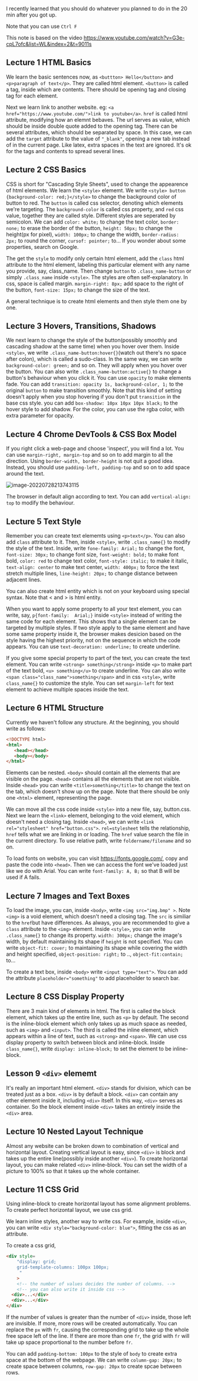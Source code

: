 I recently learned that you should do whatever you planned to do in the 20 min after you got up.

Note that you can use `Ctrl F`

This note is based on the video <https://www.youtube.com/watch?v=G3e-cpL7ofc&list=WL&index=2&t=9011s>



## Lecture 1 HTML Basics

We learn the basic sentences now, as `<buttton> Hello</button>` and `<p>paragraph of text</p>`. They are called html element. `<button>` is called a tag, inside which are contents. There should be opening tag and closing tag for each element. 

Next we learn link to another website. eg: `<a href="https://www.youtube.com/">link to youtube</a>`. `href` is called html attribute, modifying how an elemnt bebaves. The url serves as value, which should be inside double quote added to the opening tag. There can be several attributes, which should be separated by space. In this case, we can add the `target` attribute to the value of `"_blank"`,  opening a new tab instead of in the current page. Like latex, extra spaces in the text are ignored. It's ok for the tags and contents to spread several lines.



## Lecture 2 CSS Basics

CSS is short for "Cascading Style Sheets", used to change the appearence of html elements. We learn the `<style>` elememt. We write `<style> button {background-color: red;}</style>` to change the background color of button to red. The `button` is called css selector, denoting which elements we're targeting. The `background-color` is called css property, and `red` css value, together they are called style. Different styles are seperated by semicolon. We can add `color: white;` to change the text color, `border: none;` to erase the border of the button, `height: 50px;` to change the height(px for pixel), `width: 100px;` to change the width, `border-radius: 2px;` to round the corner, `cursof: pointer;` to... If you wonder about some properties, search on Google. 

The get the `style` to modify only certain html element, add the `class` html attribute to the html element, labeling this particular element with any name you provide, say, class_name. Then change `button` to `.class_name-button` or simply `.class_name` inside `<style>`. The styles are often self-explanatory. In css, space is called margin. `margin-right: 8px;` add space to the right of the button, `font-size: 15px;` to change the size of the text.

A general technique is to create html elements and then style them one by one.



## Lecture 3 Hovers, Transitions, Shadows

We next learn to change the style of the button(possibly smoothly and cascading shadow at the same time) when you hover over them. Inside `<style>`, we write `.class_name-button:hover{}`(watch out there's no space after colon), which is called a sudo-class. In the same way, we can write `background-color: green;` and so on. They will apply when you hover over the button. You can also write `.class_name-button:active{}` to change a button's behaviour when you click it. You can use `opacity` to make elements fade. You can add `transition: opacity 1s, background-color, 1;` to the original `button` to make transition smoothly. Note that this kind of setting doesn't apply when you stop hovering if you don't put `transition` in the base css style. you can add `box-shadow: 10px 10px 10px black;` to the hover style to add shadow. For the color, you can use the rgba color, with extra parameter for opacity.



## Lecture 4 Chrome DevTools & CSS Box Model

If you right click a web-page and choose 'inspect', you will find a lot. You can use `margin-right, margin-top` and so on to add margin to all the direction. Using `border-width, border-height` is not quit a good idea. Instead, you should use `padding-left, padding-top` and so on to add space around the text.

![image-20220728213743115](image-20220728213743115.png)

The browser in default align according to text. You can add `vertical-align: top` to modify the behaviour.



## Lecture 5 Text Style

Remember you can create text elememts using `<p>text</p>`. You can also add `class` attribute to it. Then, inside `<style>`, write `.class_name{}` to modify the style of the text. Inside, write `fone-family: Arial;` to change the font, `font-size: 30px;` to change font size, `font-weight: bold;` to make font bold, `color: red` to change text color, `font-style: italic;` to make it italic, `text-align: center` to make text center, `width: 400px;` to force the text stretch multiple lines, `line-height: 20px;` to change distance between adjacent lines.

You can also create html entity which is not on your keyboard using special syntax. Note that < and > is html entity.

When you want to apply some property to all your text element, you can write, say, `p{font-family:  Arial;}` inside `<style>` instead of writing the same code for each element. This shows that a single element can be targeted by multiple styles. If two style apply to the same element and have some same property inside it, the browser makes desicion based on the style having the highest priority, not on the sequence in which the code appears. You can use `text-decoration: underline;` to create underline. 

If you give some special property to part of the text, you can create the text element. You can write `<strong> something</strong>` inside `<p>` to make part of the text bold, `<u> something</u>` to create underline. You can also write `<span class="class_name">something</span>` and in css `<style>`, write `class_name{}` to customize the style. You can set `margin-left` for text element to achieve multiple spaces inside the text.



## Lecture 6 HTML Structure

Currently we haven't follow any structure. At the beginning, you should write as follows:

```html
<!DOCTYPE html>
<html>
   <head></head>
   <body></body>
</html>
```

Elements can be nested. `<body>` should contain all the elements that are visible on the page. `<head>` contains all the elements that are not visible. Inside `<head>` you can write `<title>something</title>` to change the text on the tab, which doesn't show up on the page. Note that there should be only one `<html>` element, representing the page.

We  can move all the css code inside `<style>` into a new file, say, button.css. Next we learn the `<link>` element, belonging to the void element, which doesn't need a closing tag. Inside `<head>`, we can write `<link rel="stylesheet" href="button.css">`. `rel=stylesheet` tells the relationship, `href` tells what we are linking in or loading. The `href` value search the file in the current directory. To use relative path,  write `foldername/filename` and so on. 

To load fonts on website, you can visit <https://fonts.google.com/>, copy and paste the code into `<head>`. Then we can access the font we've loaded just like we do with Arial. You can write `font-family: A, B;` so that B will be used if A fails.

## Lecture 7 Images and Text Boxes

To load the image, you can, inside `<body>`, write `<img src="img.bmp" >`. Note `<img>` is a void element, which doesn't need a closing tag. The `src` is similiar to the `href`but have differences. As always, you are recommended to give a `class` attribute to the `<img>` element. Inside `<style>`, you can write `.class_name{}` to change its property. `width: 300px;` change the image's width, by default maintaining its shape if `height` is not specified. You can write `object-fit: cover;` to maintaining its shape while covering the width and height specified, `object-position: right;` to .., `object-fit:contain;` to... 

To create a text box, inside `<body>` write `<input type="text">`. You can add the attribute `placeholder="something"` to add placeholder to search bar.



## Lecture 8 CSS Display Property

There are 3 main kind of elements in html. The first is called the block element, which takes up the entire line, such as `<p>` by default. The second is the inline-block element which only takes up as much space as needed, such as `<img>` and `<input>`. The third is called the inline element, which appears within a line of text, such as `<strong>` and `<span>`. We can use css  display property to switch between block and inline-block. Inside `class_name{}`, write `display: inline-block;` to set the element to be inline-block.

## Lesson 9 `<div>` elememt

It's really an important html element. `<div>` stands for division, which can be treated just as a box. `<div>` is by default a block. `<div>` can contain any other element inside it, including `<div>` itself. In this way, `<div>` serves as container. So the block element inside `<div>` takes an entirely inside the `<div>` area.



## Lecture 10 Nested Layout Technique

Almost any website can be broken down to combination of vertical and horizontal layout. Creating vertical layout is easy, since `<div>` is block and takes up the entire line(possibly inside another `<div>`). To create horizontal layout, you can make related `<div>` inline-block. You can set the width of a picture to $100\%$ so that it takes up the whole container.



## Lecture 11 CSS Grid

Using inline-block to create horizontal layout has some alignment problems. To create perfect horizontal layout, we use css grid. 

We learn inline styles, another way to write css. For example, inside `<div>`, you can write `<div style="background-color: blue">`, fitting the css as an attribute.

To create a css grid,

```html
<div style=
	"display: grid;
	grid-template-columns: 100px 100px;
     "
	>
    <!-- the number of values decides the number of columns. -->
    <!-- you can also write it inside css -->
  <div>...</div>
  <div>...</div>
</div>
```

If the number of values is greater than the number of `<div>` inside, those left are invisible. If more, more rows will be created automatically. You can replace the `px` with `fr`, causing the corresponding grid to take up the whole free space left of the line. If there are more than one `fr`, the grid with `fr` will take up space proportional to the number before `fr`.

You can add `padding-bottom: 100px` to the style of `body` to create extra space at the bottom of the webpage. We can write `column-gap: 20px;` to create space between columns, `row-gap: 20px` to create spcae between rows.
